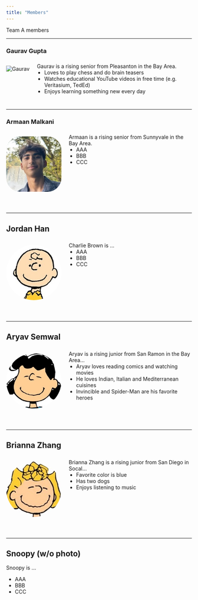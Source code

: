 ```yaml
---
title: "Members"
---
```

<style>
@media (max-width: 600px) {
  .member-block {
    flex-direction: column !important;
    align-items: center !important;
    text-align: center;
  }
  .member-block img {
    margin-bottom: 10px;
  }
}
</style>

Team A members

---

### Gaurav Gupta

<div class="member-block" style="display: flex; align-items: flex-start; gap: 20px; flex-wrap: wrap; margin-bottom: 40px;">

  <img src="gauravgupta.png"
       alt="Gaurav"
       style="width: 150px; height: 150px; object-fit: cover; border-radius: 0%; object-position: center; flex-shrink: 0;">

  <div style="flex: 1; text-align: left;">
    <p style="margin: 0; padding-top: 0.5em;">
      Gaurav is a rising senior from Pleasanton in the Bay Area.
    </p>
    <ul style="margin: 0; padding-left: 20px;">
      <li>Loves to play chess and do brain teasers</li>
      <li>Watches educational YouTube videos in free time (e.g. Veritasium, TedEd)</li>
      <li>Enjoys learning something new every day</li>
    </ul>
  </div>

</div>

---

### Armaan Malkani

<div class="member-block" style="display: flex; align-items: flex-start; gap: 20px; flex-wrap: wrap; margin-bottom: 40px;">

  <img src="armaan.png"
       alt="Armaan"
       style="width: 150px; height: 150px; object-fit: cover; border-radius: 25%; object-position: center; flex-shrink: 0;">

  <div style="flex: 1; text-align: left;">
    <p style="margin: 0; padding-top: 0.5em;">
      Armaan is a rising senior from Sunnyvale in the Bay Area. 
    </p>
    <ul style="margin: 0; padding-left: 20px;">
      <li>AAA</li>
      <li>BBB</li>
      <li>CCC</li>
    </ul>
  </div>

</div>

---

## Jordan Han

<div class="member-block" style="display: flex; align-items: flex-start; gap: 20px; flex-wrap: wrap; margin-bottom: 40px;">

  <img src="charlie.jpeg"
       alt="Charlie Brown"
       style="width: 150px; height: 150px; object-fit: cover; border-radius: 50%; object-position: center; flex-shrink: 0;">

  <div style="flex: 1; text-align: left;">
    <p style="margin: 0; padding-top: 0.5em;">
      Charlie Brown is ...
    </p>
    <ul style="margin: 0; padding-left: 20px;">
      <li>AAA</li>
      <li>BBB</li>
      <li>CCC</li>
    </ul>
  </div>
  
</div>

---

## Aryav Semwal

<div class="member-block" style="display: flex; align-items: flex-start; gap: 20px; flex-wrap: wrap; margin-bottom: 40px;">

  <img src="lucy.jpeg"
       alt="Lucy Van Pelt"
       style="width: 150px; height: 150px; object-fit: cover; border-radius: 50%; object-position: center; flex-shrink: 0;">

  <div style="flex: 1; text-align: left;">
    <p style="margin: 0; padding-top: 0.5em;">
      Aryav is a rising junior from San Ramon in the Bay Area...
    </p>
    <ul style="margin: 0; padding-left: 20px;">
      <li>Aryav loves reading comics and watching movies</li>
      <li>He loves Indian, Italian and Mediterranean cuisines</li>
      <li>Invincible and Spider-Man are his favorite heroes</li>
    </ul>
  </div>
  
</div>

---

## Brianna Zhang

<div class="member-block" style="display: flex; align-items: flex-start; gap: 20px; flex-wrap: wrap; margin-bottom: 40px;">

  <img src="sally.jpeg"
       alt="Sally Brown"
       style="width: 150px; height: 150px; object-fit: cover; border-radius: 50%; object-position: center; flex-shrink: 0;">

  <div style="flex: 1; text-align: left;">
    <p style="margin: 0; padding-top: 0.5em;">
      Brianna Zhang is a rising junior from San Diego in Socal...
    </p>
    <ul style="margin: 0; padding-left: 20px;">
      <li>Favorite color is blue</li>
      <li>Has two dogs</li>
      <li>Enjoys listening to music</li>
    </ul>
  </div>
  
</div>

---

## Snoopy (w/o photo)

Snoopy is ...

- AAA
- BBB
- CCC
